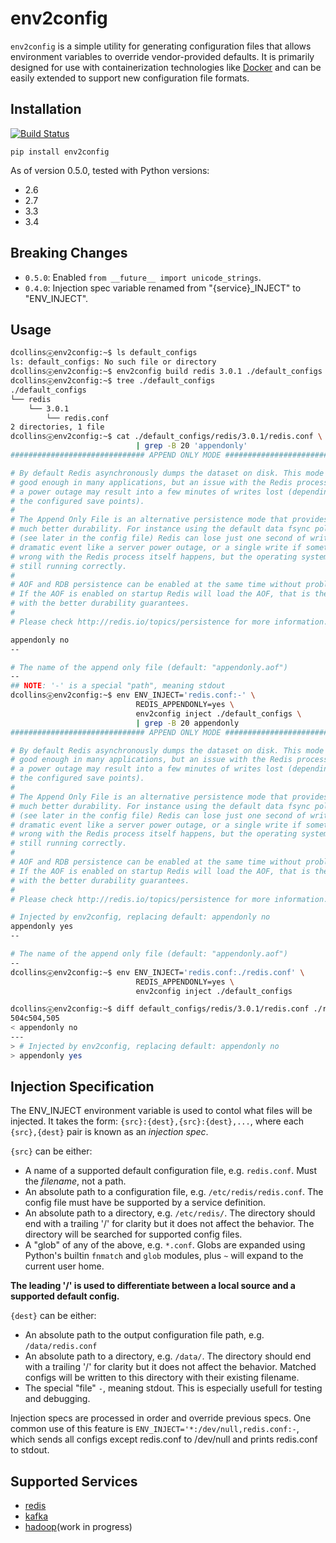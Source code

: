 # env2config

`env2config` is a simple utility for generating configuration files that allows environment variables to override vendor-provided defaults.  It is primarily designed for use with containerization technologies like [Docker](https://www.docker.com/) and can be easily extended to support new configuration file formats.

## Installation

[![Build Status](https://travis-ci.org/dacjames/env2config.svg?branch=master)](https://travis-ci.org/dacjames/env2config)

```
pip install env2config
```

As of version 0.5.0, tested with Python versions: 
* 2.6
* 2.7
* 3.3
* 3.4

## Breaking Changes

- `0.5.0`: Enabled `from __future__ import unicode_strings`.
- `0.4.0`: Injection spec variable renamed from "{service}\_INJECT" to "ENV\_INJECT".

## Usage

```sh
dcollinsⓔenv2config:~$ ls default_configs
ls: default_configs: No such file or directory
dcollinsⓔenv2config:~$ env2config build redis 3.0.1 ./default_configs
dcollinsⓔenv2config:~$ tree ./default_configs
./default_configs
└── redis
    └── 3.0.1
        └── redis.conf
2 directories, 1 file
dcollinsⓔenv2config:~$ cat ./default_configs/redis/3.0.1/redis.conf \
                            | grep -B 20 'appendonly'
############################## APPEND ONLY MODE ###############################

# By default Redis asynchronously dumps the dataset on disk. This mode is
# good enough in many applications, but an issue with the Redis process or
# a power outage may result into a few minutes of writes lost (depending on
# the configured save points).
#
# The Append Only File is an alternative persistence mode that provides
# much better durability. For instance using the default data fsync policy
# (see later in the config file) Redis can lose just one second of writes in a
# dramatic event like a server power outage, or a single write if something
# wrong with the Redis process itself happens, but the operating system is
# still running correctly.
#
# AOF and RDB persistence can be enabled at the same time without problems.
# If the AOF is enabled on startup Redis will load the AOF, that is the file
# with the better durability guarantees.
#
# Please check http://redis.io/topics/persistence for more information.

appendonly no
--

# The name of the append only file (default: "appendonly.aof")
--
## NOTE: '-' is a special "path", meaning stdout
dcollinsⓔenv2config:~$ env ENV_INJECT='redis.conf:-' \
                            REDIS_APPENDONLY=yes \
                            env2config inject ./default_configs \
                            | grep -B 20 appendonly
############################## APPEND ONLY MODE ###############################

# By default Redis asynchronously dumps the dataset on disk. This mode is
# good enough in many applications, but an issue with the Redis process or
# a power outage may result into a few minutes of writes lost (depending on
# the configured save points).
#
# The Append Only File is an alternative persistence mode that provides
# much better durability. For instance using the default data fsync policy
# (see later in the config file) Redis can lose just one second of writes in a
# dramatic event like a server power outage, or a single write if something
# wrong with the Redis process itself happens, but the operating system is
# still running correctly.
#
# AOF and RDB persistence can be enabled at the same time without problems.
# If the AOF is enabled on startup Redis will load the AOF, that is the file
# with the better durability guarantees.
#
# Please check http://redis.io/topics/persistence for more information.

# Injected by env2config, replacing default: appendonly no
appendonly yes
--

# The name of the append only file (default: "appendonly.aof")
--
dcollinsⓔenv2config:~$ env ENV_INJECT='redis.conf:./redis.conf' \
                            REDIS_APPENDONLY=yes \
                            env2config inject ./default_configs

dcollinsⓔenv2config:~$ diff default_configs/redis/3.0.1/redis.conf ./redis.conf
504c504,505
< appendonly no
---
> # Injected by env2config, replacing default: appendonly no
> appendonly yes
```

## Injection Specification

The ENV_INJECT environment variable is used to contol what files will be injected.  It takes the form: `{src}:{dest},{src}:{dest},...`, where each `{src},{dest}` pair is known as an *injection spec*.

`{src}` can be either:

- A name of a supported default configuration file, e.g. `redis.conf`.  Must the *filename*, not a path.
- An absolute path to a configuration file, e.g. `/etc/redis/redis.conf`.  The config file must have be supported by a service definition.
- An absolute path to a directory, e.g. `/etc/redis/`.  The directory should end with a trailing '/' for clarity but it does not affect the behavior.  The directory will be searched for supported config files.
- A "glob" of any of the above, e.g. `*.conf`.  Globs are expanded using Python's builtin `fnmatch` and `glob` modules, plus `~` will expand to the current user home.

**The leading '/' is used to differentiate between a local source and a supported default config.**

`{dest}` can be either:

- An absolute path to the output configuration file path, e.g. `/data/redis.conf`
- An absolute path to a directory, e.g. `/data/`.  The directory should end with a trailing '/' for clarity but it does not affect the behavior.  Matched configs will be written to this directory with their existing filename.
- The special "file" `-`, meaning stdout.  This is especially usefull for testing and debugging.

Injection specs are processed in order and override previous specs.  One common use of this feature is `ENV_INJECT='*:/dev/null,redis.conf:-`, which sends all configs except redis.conf to /dev/null and prints redis.conf to stdout.


## Supported Services

- [redis](http://redis.io/)
- [kafka](https://kafka.apache.org/)
- [hadoop](https://hadoop.apache.org/)(work in progress)


